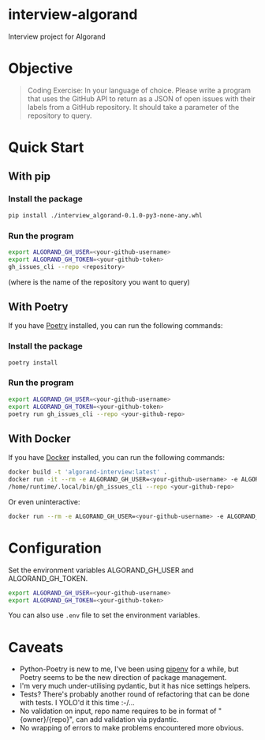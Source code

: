 # interview-algorand

Interview project for Algorand

# Objective

> Coding Exercise:
> In your language of choice. Please write a program that uses the GitHub API to return as a JSON of open issues with their labels from a GitHub repository.
> It should take a parameter of the repository to query.

# Quick Start

## With pip

### Install the package

```bash
pip install ./interview_algorand-0.1.0-py3-none-any.whl
```

### Run the program

```bash
export ALGORAND_GH_USER=<your-github-username>
export ALGORAND_GH_TOKEN=<your-github-token>
gh_issues_cli --repo <repository>
```

(where <repository> is the name of the repository you want to query)

## With Poetry

If you have [Poetry](https://python-poetry.org/docs/master/) installed, you can run the following commands:

### Install the package

```bash
poetry install
```

### Run the program

```bash
export ALGORAND_GH_USER=<your-github-username>
export ALGORAND_GH_TOKEN=<your-github-token>
poetry run gh_issues_cli --repo <your-github-repo>
```

## With Docker

If you have [Docker](https://www.docker.com/) installed, you can run the following commands:

```bash
docker build -t 'algorand-interview:latest' .
docker run -it --rm -e ALGORAND_GH_USER=<your-github-username> -e ALGORAND_GH_TOKEN=<your-github-token> algorand-interview:latest
/home/runtime/.local/bin/gh_issues_cli --repo <your-github-repo>
```

Or even uninteractive:

```bash
docker run --rm -e ALGORAND_GH_USER=<your-github-username> -e ALGORAND_GH_TOKEN=<your-github-token> algorand-interview:latest /home/runtime/.local/bin/gh_issues_cli --repo <your-github-repo>
```

# Configuration

Set the environment variables ALGORAND_GH_USER and ALGORAND_GH_TOKEN.

```bash
export ALGORAND_GH_USER=<your-github-username>
export ALGORAND_GH_TOKEN=<your-github-token>
```

You can also use `.env` file to set the environment variables.

# Caveats

* Python-Poetry is new to me, I've been using [pipenv](https://pipenv.pypa.io/en/latest/) for a while, but Poetry seems
  to be the new direction of package management.
* I'm very much under-utilising pydantic, but it has nice settings helpers.
* Tests? There's probably another round of refactoring that can be done with tests. I YOLO'd it this time :-/...
* No validation on input, repo name requires to be in format of "{owner}/{repo}", can add validation via pydantic.
* No wrapping of errors to make problems encountered more obvious.

